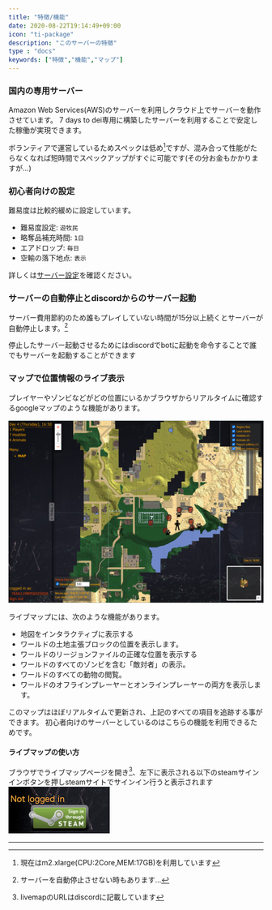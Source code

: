 ```yaml
---
title: "特徴/機能"
date: 2020-08-22T19:14:49+09:00
icon: "ti-package"
description: "このサーバーの特徴"
type : "docs"
keywords: ["特徴","機能","マップ"]
---
```



### 国内の専用サーバー

Amazon Web Services(AWS)のサーバーを利用しクラウド上でサーバーを動作させています。 7 days to dei専用に構築したサーバーを利用することで安定した稼働が実現できます。

ボランティアで運営しているためスペックは低め[^a]ですが、混み合って性能がたらなくなれば短時間でスペックアップがすぐに可能です(その分お金もかかりますが...)

### 初心者向けの設定

難易度は比較的緩めに設定しています。
- 難易度設定: `遊牧民`
- 略奪品補充時間: `1日`
- エアドロップ: `毎日`
- 空輸の落下地点: `表示`


詳しくは[サーバー設定](/settings/pvp01)を確認ください。

### サーバーの自動停止とdiscordからのサーバー起動

サーバー費用節約のため誰もプレイしていない時間が15分以上続くとサーバーが自動停止します。[^b]

停止したサーバー起動させるためにはdiscordでbotに起動を命令することで誰でもサーバーを起動することができます　

### マップで位置情報のライブ表示

プレイヤーやゾンビなどがどの位置にいるかブラウザからリアルタイムに確認するgoogleマップのような機能があります。

![live map](/images/livemap.png)

ライブマップには、次のような機能があります。

- 地図をインタラクティブに表示する
- ワールドの土地主張ブロックの位置を表示します。
- ワールドのリージョンファイルの正確な位置を表示する
- ワールドのすべてのゾンビを含む「敵対者」の表示。
- ワールドのすべての動物の閲覧。
- ワールドのオフラインプレーヤーとオンラインプレーヤーの両方を表示します。

このマップはほぼリアルタイムで更新され、上記のすべての項目を追跡する事ができます。 
初心者向けのサーバーとしているのはこちらの機能を利用できるためです。

#### ライブマップの使い方

ブラウザでライブマップページを開き[^c]、左下に表示される以下のsteamサインインボタンを押しsteamサイトでサインイン行うと表示されます
![livemap_login](/images/livemap_login.png)


---
[^a]: 現在はm2.xlarge(CPU:2Core,MEM:17GB)を利用しています
[^b]: サーバーを自動停止させない時もあります…
[^c]: livemapのURLはdiscordに記載しています


